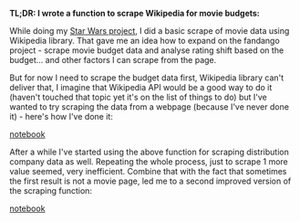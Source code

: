 **TL;DR: I wrote a function to scrape Wikipedia for movie budgets:**

While doing my [Star Wars project](https://github.com/grumpyclimber/portfolio/blob/main/star_wars/star_wars2.csv), I did a basic scrape of movie data using Wikipedia library. That gave me an idea how to expand on the fandango project - scrape movie budget data and analyse rating shift based on the budget... and other factors I can scrape from the page.

But for now I need to scrape the budget data first, Wikipedia library can't deliver that, I imagine that Wikipedia API would be a good way to do it 
(haven't touched that topic yet it's on the list of things to do) but I've wanted to try scraping the data from a webpage (because I've never done it) - 
here's how I've done it:

[notebook](https://github.com/grumpyclimber/portfolio/blob/main/wiki_scrape/scrape_wiki.ipynb)

After a while I've started using the above function for scraping distribution company data as well. Repeating the whole process, just to scrape 1 more value seemed,
very inefficient. Combine that with the fact that sometimes the first result is not a movie page, led me to a second improved version of the scraping function:

[notebook](https://github.com/grumpyclimber/portfolio/blob/main/wiki_scrape/scrape_wiki_vol2.ipynb)
